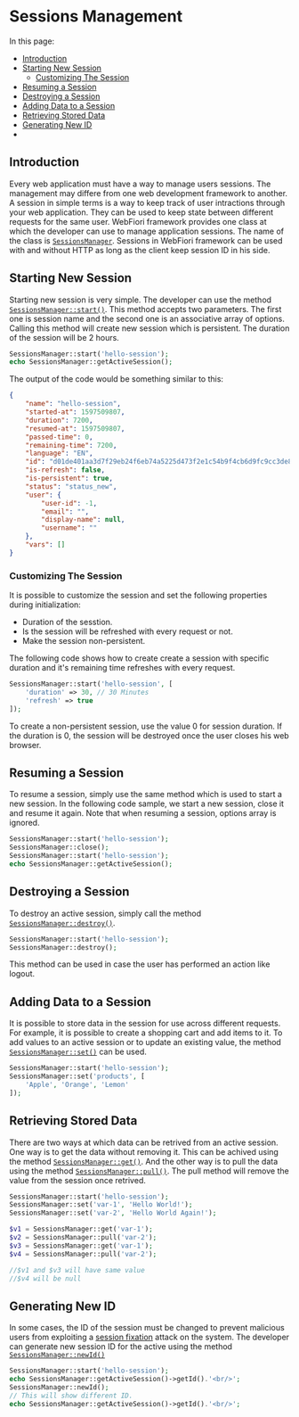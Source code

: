 
# Sessions Management

<meta name="description" content="Every web application must have a way to manage users sessions. The management may differe from one web development framework to another. A session in simple terms is a way to keep track of user intractions through your web application.">

In this page:
* [Introduction](#introduction)
* [Starting New Session](#starting-new-session)
  * [Customizing The Session](#customizing-the-session)
* [Resuming a Session](#resuming-a-session)
* [Destroying a Session](#destroying-a-session)
* [Adding Data to a Session](#adding-data-to-a-session)
* [Retrieving Stored Data](#retrieving-stored-data)
* [Generating New ID](#generating-new-id)
* []()

## Introduction

Every web application must have a way to manage users sessions. The management may differe from one web development framework to another. A session in simple terms is a way to keep track of user intractions through your web application. They can be used to keep state between different requests for the same user. WebFiori framework provides one class at which the developer can use to manage application sessions. The name of the class is [`SessionsManager`](https://webfiori.com/docs/webfiori/entity/session/SessionsManager). Sessions in WebFiori framework can be used with and without HTTP as long as the client keep session ID in his side.

## Starting New Session

Starting new session is very simple. The developer can use the method [`SessionsManager::start()`](https://webfiori.com/docs/webfiori/entity/session/SessionsManager#start). This method accepts two parameters. The first one is session name and the second one is an associative array of options. Calling this method will create new session which is persistent. The duration of the session will be 2 hours.

``` php
SessionsManager::start('hello-session');
echo SessionsManager::getActiveSession();
```

The output of the code would be something similar to this:

``` json
{
    "name": "hello-session",
    "started-at": 1597509807,
    "duration": 7200,
    "resumed-at": 1597509807,
    "passed-time": 0,
    "remaining-time": 7200,
    "language": "EN",
    "id": "d01de401aa3d7f29eb24f6eb74a5225d473f2e1c54b9f4cb6d9fc9cc3de87f41",
    "is-refresh": false,
    "is-persistent": true,
    "status": "status_new",
    "user": {
        "user-id": -1,
        "email": "",
        "display-name": null,
        "username": ""
    },
    "vars": []
}
```
### Customizing The Session

It is possible to customize the session and set the following properties during initialization:
* Duration of the sesstion.
* Is the session will be refreshed with every request or not.
* Make the session non-persistent.

The following code shows how to create create a session with specific duration and it's remaining time refreshes with every request.

``` php 
SessionsManager::start('hello-session', [
    'duration' => 30, // 30 Minutes
    'refresh' => true
]);
```

To create a non-persistent session, use the value 0 for session duration. If the duration is 0, the session will be destroyed once the user closes his web browser.

## Resuming a Session

To resume a session, simply use the same method which is used to start a new session. In the following code sample, we start a new session, close it and resume it again. Note that when resuming a session, options array is ignored.

``` php
SessionsManager::start('hello-session');
SessionsManager::close();
SessionsManager::start('hello-session');
echo SessionsManager::getActiveSession();
```

## Destroying a Session

To destroy an active session, simply call the method  [`SessionsManager::destroy()`](https://webfiori.com/docs/webfiori/entity/session/SessionsManager#destroy).

``` php
SessionsManager::start('hello-session');
SessionsManager::destroy();
```

This method can be used in case the user has performed an action like logout.

## Adding Data to a Session

It is possible to store data in the session for use across different requests. For example, it is possible to create a shopping cart and add items to it. To add values to an active session or to update an existing value, the method [`SessionsManager::set()`](https://webfiori.com/docs/webfiori/entity/session/SessionsManager#set) can be used.
``` php
SessionsManager::start('hello-session');
SessionsManager::set('products', [
    'Apple', 'Orange', 'Lemon'
]);
```

## Retrieving Stored Data

There are two ways at which data can be retrived from an active session. One way is to get the data without removing it. This can be achived using the method [`SessionsManager::get()`](https://webfiori.com/docs/webfiori/entity/session/SessionsManager#get). And the other way is to pull the data using the method [`SessionsManager::pull()`](https://webfiori.com/docs/webfiori/entity/session/SessionsManager#pull). The pull method will remove the value from the session once retrived.

``` php
SessionsManager::start('hello-session');
SessionsManager::set('var-1', 'Hello World!');
SessionsManager::set('var-2', 'Hello World Again!');

$v1 = SessionsManager::get('var-1');
$v2 = SessionsManager::pull('var-2');
$v3 = SessionsManager::get('var-1');
$v4 = SessionsManager::pull('var-2');

//$v1 and $v3 will have same value
//$v4 will be null
```

## Generating New ID

In some cases, the ID of the session must be changed to prevent malicious users from exploiting a [session fixation](https://en.wikipedia.org/wiki/Session_fixation) attack on the system. The developer can generate new session ID for the active using the method [`SessionsManager::newId()`](https://webfiori.com/docs/webfiori/entity/session/SessionsManager#newId)

``` php
SessionsManager::start('hello-session');
echo SessionsManager::getActiveSession()->getId().'<br/>';
SessionsManager::newId();
// This will show different ID.
echo SessionsManager::getActiveSession()->getId().'<br/>';
```
